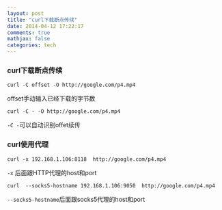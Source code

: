 ```yaml
---
layout: post
title: "curl下载断点传续"
date: 2014-04-12 17:22:17
comments: true
mathjax: false
categories: tech
---
```


### curl下载断点传续

```
curl -C offset -O http://google.com/p4.mp4 
```

offset手动输入已经下载的字节数

```
curl -C - -O http://google.com/p4.mp4 
```

`-C -`可以自动识别offet续传

<!--more-->

### curl使用代理

```
curl -x 192.168.1.106:8118  http://google.com/p4.mp4 
```

`-x` 后面跟HTTP代理的host和port

```
curl  --socks5-hostname 192.168.1.106:9050  http://google.com/p4.mp4
```

`--socks5-hostname`后面跟socks5代理的host和port

